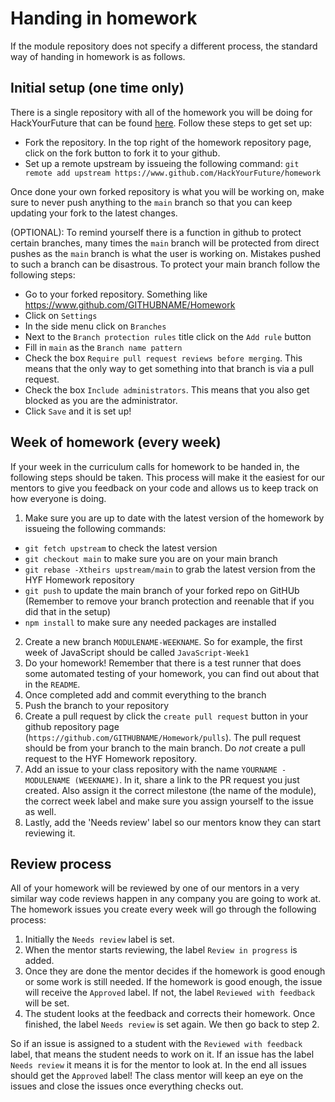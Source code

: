 # Handing in homework
If the module repository does not specify a different process, the standard way of handing in homework is as follows.

## Initial setup (one time only)
There is a single repository with all of the homework you will be doing for HackYourFuture that can be found [here](https://www.github.com/HackYourFuture/homework). Follow these steps to get set up:

- Fork the repository. In the top right of the homework repository page, click on the fork button to fork it to your github. 
- Set up a remote upstream by issueing the following command: `git remote add upstream https://www.github.com/HackYourFuture/homework`

Once done your own forked repository is what you will be working on, make sure to never push anything to the `main` branch so that you can keep updating your fork to the latest changes. 

(OPTIONAL): To remind yourself there is a function in github to protect certain branches, many times the `main` branch will be protected from direct pushes as the `main` branch is what the user is working on. Mistakes pushed to such a branch can be disastrous. To protect your main branch follow the following steps:
- Go to your forked repository. Something like https://www.github.com/GITHUBNAME/Homework
- Click on `Settings`
- In the side menu click on `Branches`
- Next to the `Branch protection rules` title click on the `Add rule` button
- Fill in `main` as the `Branch name pattern`
- Check the box `Require pull request reviews before merging`. This means that the only way to get something into that branch is via a pull request.
- Check the box `Include administrators`. This means that you also get blocked as you are the administrator.
- Click `Save` and it is set up!

## Week of homework (every week)
If your week in the curriculum calls for homework to be handed in, the following steps should be taken. This process will make it the easiest for our mentors to give you feedback on your code and allows us to keep track on how everyone is doing.

1. Make sure you are up to date with the latest version of the homework by issueing the following commands:
  - `git fetch upstream` to check the latest version
  - `git checkout main` to make sure you are on your main branch
  - `git rebase -Xtheirs upstream/main` to grab the latest version from the HYF Homework repository
  - `git push` to update the main branch of your forked repo on GitHUb (Remember to remove your branch protection and reenable that if you did that in the setup)
  - `npm install` to make sure any needed packages are installed
2. Create a new branch `MODULENAME-WEEKNAME`. So for example, the first week of JavaScript should be called `JavaScript-Week1`
3. Do your homework! Remember that there is a test runner that does some automated testing of your homework, you can find out about that in the `README`.
4. Once completed add and commit everything to the branch
5. Push the branch to your repository
6. Create a pull request by click the `create pull request` button in your github repository page (`https://github.com/GITHUBNAME/Homework/pulls`). The pull request should be from your branch to the main branch. Do *not* create a pull request to the HYF Homework repository.
7. Add an issue to your class repository with the name `YOURNAME - MODULENAME (WEEKNAME)`. In it, share a link to the PR request you just created. Also assign it the correct milestone (the name of the module), the correct week label and make sure you assign yourself to the issue as well. 
8. Lastly, add the 'Needs review' label so our mentors know they can start reviewing it.

## Review process
All of your homework will be reviewed by one of our mentors in a very similar way code reviews happen in any company you are going to work at. The homework issues you create every week will go through the following process:

1. Initially the `Needs review` label is set.
2. When the mentor starts reviewing, the label `Review in progress` is added.
3. Once they are done the mentor decides if the homework is good enough or some work is still needed. If the homework is good enough, the issue will receive the `Approved` label. If not, the label `Reviewed with feedback` will be set.
4. The student looks at the feedback and corrects their homework. Once finished, the label `Needs review` is set again. We then go back to step 2.

So if an issue is assigned to a student with the `Reviewed with feedback` label, that means the student needs to work on it. If an issue has the label `Needs review` it means it is for the mentor to look at. In the end all issues should get the `Approved` label! The class mentor will keep an eye on the issues and close the issues once everything checks out.
